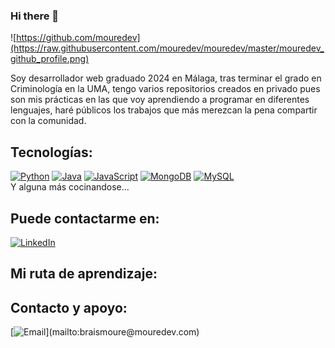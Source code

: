 ### Hi there 👋 


![https://github.com/mouredev](https://raw.githubusercontent.com/mouredev/mouredev/master/mouredev_github_profile.png)

Soy desarrollador web graduado 2024 en Málaga, tras terminar el grado en Criminología en la UMA, tengo varios repositorios creados en privado pues son mis prácticas en las que voy aprendiendo a programar en diferentes lenguajes, haré públicos los trabajos que más merezcan la pena compartir con la comunidad.


## Tecnologías:
[![Python](https://img.shields.io/badge/Python-yellow?style=for-the-badge&logo=python&logoColor=white&labelColor=101010)]()
[![Java](https://img.shields.io/badge/Java-007396?style=for-the-badge&logo=java&logoColor=white&labelColor=101010)]()
[![JavaScript](https://img.shields.io/badge/JavaScript-F7DF1E?style=for-the-badge&logo=javascript&logoColor=white&labelColor=101010)]()
[![MongoDB](https://img.shields.io/badge/MongoDB-47A248?style=for-the-badge&logo=mongodb&logoColor=white&labelColor=101010)]()
[![MySQL](https://img.shields.io/badge/MySQL-4479A1?style=for-the-badge&logo=mysql&logoColor=white&labelColor=101010)]()
</br>
Y alguna más cocinandose...

## Puede contactarme en:
[![LinkedIn](https://img.shields.io/badge/LinkedIn-marcosperezdaw-0077B5?style=for-the-badge&logo=linkedin&logoColor=white&labelColor=101010)](https://www.linkedin.com/in/braismoure)

## Mi ruta de aprendizaje:





## Contacto y apoyo:

[![Email](https://img.shields.io/badge/marcos7daw@gmail.com-email_personal_(respuesta_rapida)-D14836?style=for-the-badge&logo=gmail&logoColor=white&labelColor=101010)](mailto:braismoure@mouredev.com)
